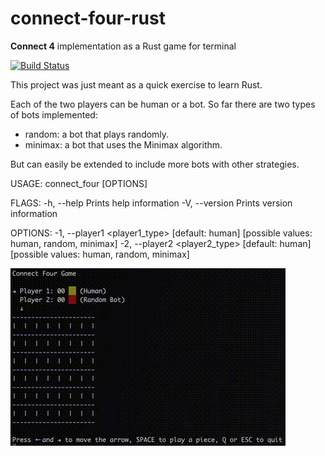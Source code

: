 # connect-four-rust
**Connect 4** implementation as a Rust game for terminal

[![Build Status](https://travis-ci.org/giTonyx/connect-four-rust.svg?branch=master)](https://travis-ci.org/giTonyx/connect-four-rust)

This project was just meant as a quick exercise to learn Rust.

Each of the two players can be human or a bot.
So far there are two types of bots implemented:
- random: a bot that plays randomly.
- minimax: a bot that uses the Minimax algorithm.

But can easily be extended to include more bots with other strategies.


USAGE:
    connect_four [OPTIONS]

FLAGS:
    -h, --help       Prints help information
    -V, --version    Prints version information

OPTIONS:
    -1, --player1 <player1_type>     [default: human]  [possible values: human, random, minimax]
    -2, --player2 <player2_type>     [default: human]  [possible values: human, random, minimax]
   
![](demo.gif)